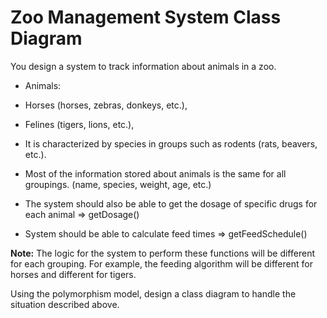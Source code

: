 # Zoo Management System Class Diagram

You design a system to track information about animals in a zoo.

- Animals:

- Horses (horses, zebras, donkeys, etc.),

- Felines (tigers, lions, etc.),

- It is characterized by species in groups such as rodents (rats, beavers, etc.).

- Most of the information stored about animals is the same for all groupings. (name, species, weight, age, etc.)

- The system should also be able to get the dosage of specific drugs for each animal => getDosage()

- System should be able to calculate feed times => getFeedSchedule()

**Note:** The logic for the system to perform these functions will be different for each grouping. For example, the feeding algorithm will be different for horses and different for tigers.

Using the polymorphism model, design a class diagram to handle the situation described above.
